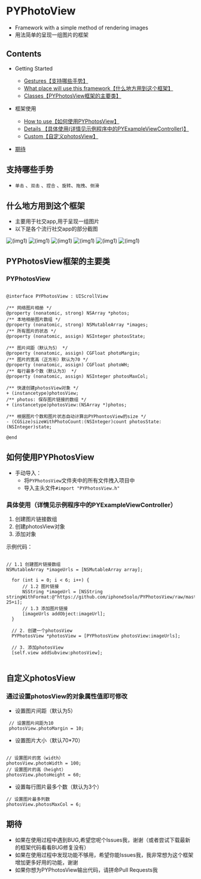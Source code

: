 # PYPhotoView
- Framework with a simple method of rendering images
- 用法简单的呈现一组图片的框架

## Contents
* Getting Started
  * [Gestures【支持哪些手势】](#支持哪些手势)
  * [What place will use this framework【什么地方用到这个框架】](#什么地方用到这个框架啊啊)
  * [Classes【PYPhotosView框架的主要类】](#PYPhotosView框架的主要类)
  
* 框架使用
  * [How to use【如何使用PYPhotosView】](#如何使用PYPhotosView)
  * [Details 【具体使用(详情见示例程序中的PYExampleViewController)】](#具体使用（详情见示例程序中的PYExampleViewController）)
  * [Custom【自定义photosView】](#自定义photosView)
  
* [期待](#期待什么)

## <a id="支持哪些手势"></a>支持哪些手势
- `单击` 、`双击` 、`捏合` 、`旋转`、`拖拽`、`侧滑`

## <a id="什么地方用到这个框架啊啊"></a>什么地方用到这个框架

- 主要用于社交app,用于呈现一组图片
- 以下是各个流行社交app的部分截图

![(img1)](https://github.com/iphone5solo/learngit/raw/master/imagesForPhotosView/images/IMG_0225.PNG)
![(img1)](https://github.com/iphone5solo/learngit/raw/master/imagesForPhotosView/images/IMG_0226.PNG)
![(img1)](https://github.com/iphone5solo/learngit/raw/master/imagesForPhotosView/images/IMG_0227.PNG)
![(img1)](https://github.com/iphone5solo/learngit/raw/master/imagesForPhotosView/images/IMG_0228.PNG)
![(img1)](https://github.com/iphone5solo/learngit/raw/master/imagesForPhotosView/images/IMG_0229.PNG)
![(img1)](https://github.com/iphone5solo/learngit/raw/master/imagesForPhotosView/images/IMG_0230.PNG)

## <a id="PYPhotosView框架的主要类"></a>PYPhotosView框架的主要类


### PYPhotosView
```objc

@interface PYPhotosView : UIScrollView

/** 网络图片相册 */
@property (nonatomic, strong) NSArray *photos;
/** 本地相册图片数组 */
@property (nonatomic, strong) NSMutableArray *images;
/** 所有图片的状态 */
@property (nonatomic, assign) NSInteger photosState;

/** 图片间距（默认为5） */
@property (nonatomic, assign) CGFloat photoMargin;
/** 图片的宽高（正方形）默认为70 */
@property (nonatomic, assign) CGFloat photoWH;
/** 每行最多个数（默认为3） */
@property (nonatomic, assign) NSInteger photosMaxCol;

/** 快速创建photosView对象 */
+ (instancetype)photosView;
/** photos: 保存图片链接的数组 */
+ (instancetype)photosView:(NSArray *)photos;

/** 根据图片个数和图片状态自动计算出PYPhontosView的size */
- (CGSize)sizeWithPhotoCount:(NSInteger)count photosState:(NSInteger)state;

@end

```

## <a id="如何使用PYPhotosView"></a>如何使用PYPhotosView

* 手动导入：
  - 将`PYPhotosView`文件夹中的所有文件拽入项目中
  - 导入主头文件`#import "PYPhotosView.h"`
  
### <a id="具体使用（详情见示例程序中的PYExampleViewController）"></a>具体使用（详情见示例程序中的PYExampleViewController）

1. 创建图片链接数组
2. 创建photosView对象
3. 添加对象


示例代码：

```objc

// 1.1 创建图片链接数组
NSMutableArray *imageUrls = [NSMutableArray array];
   
  for (int i = 0; i < 6; i++) {
      // 1.2 图片链接
      NSString *imageUrl = [NSString stringWithFormat:@"https://github.com/iphone5solo/PYPhotosView/raw/master/images/IMG_02%02d.PNG", 25+i];
      // 1.3 添加图片链接
      [imageUrls addObject:imageUrl];
  }
  
  // 2. 创建一个photosView
  PYPhotosView *photosView = [PYPhotosView photosView:imageUrls];
  
  // 3. 添加photosView
  [self.view addSubview:photosView];
  
```
  
## <a id="自定义photosView"></a>自定义photosView

### 通过设置photosView的对象属性值即可修改
* 设置图片间距（默认为5）
```objc
 // 设置图片间距为10
 photosView.photoMargin = 10;
```

* 设置图片大小（默认70\*70）

```objc

// 设置图片的宽（width）
photosView.photoWidth = 100;
// 设置图片的高（height）
photosView.photoHeight = 60;

```

* 设置每行图片最多个数（默认为3个）
```objc
// 设置图片最多列数
photosView.photosMaxCol = 6;

```
## <a id="期待什么"></a>期待

- 如果在使用过程中遇到BUG,希望您呢个Issues我，谢谢（或者尝试下载最新的框架代码看看BUG修复没有）
- 如果在使用过程中发现功能不够用，希望你能Issues我，我非常想为这个框架增加更多好用的功能，谢谢
- 如果你想为PYPhotosView输出代码，请拼命Pull Requests我
